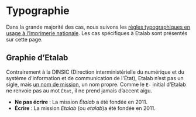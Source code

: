 # Typographie

Dans la grande majorité des cas, nous suivons les [règles typographiques en usage à l’Imprimerie nationale](https://catalogue.bnf.fr/ark:/12148/cb38887921n.public). Les cas spécifiques à Etalab sont présentés sur cette page.

## Graphie d’Etalab

Contrairement à la DINSIC (Direction interministérielle du numérique et du système d'information et de communication de l'État), Etalab n’est pas un sigle, mais [un nom de mission](https://www.legifrance.gouv.fr/affichTexte.do?cidTexte=JORFTEXT000023619063&categorieLien=id), un nom propre. Comme le `E-` initial d’Etalab ne renvoie pas au mot `État`, il ne prend jamais d’accent aigu.

* **Ne pas écrire** : La mission _Étalab_ a été fondée en 2011.
* **Écrire** : La mission _Etalab_ (ou _etalab_)a été fondée en 2011.
